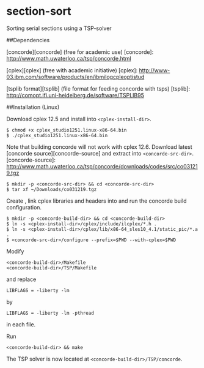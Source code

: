 section-sort
============

Sorting serial sections using a TSP-solver

##Dependencies

[concorde][concorde] (free for academic use)
[concorde]: http://www.math.uwaterloo.ca/tsp/concorde.html

[cplex][cplex] (free with academic initiative)
[cplex]: http://www-03.ibm.com/software/products/en/ibmilogcpleoptistud

[tsplib format][tsplib] (file format for feeding concorde with tsps)
[tsplib]: http://comopt.ifi.uni-heidelberg.de/software/TSPLIB95

##Installation (Linux)

Download cplex 12.5 and install into `<cplex-install-dir>`. 
```
$ chmod +x cplex_studio1251.linux-x86-64.bin
$ ./cplex_studio1251.linux-x86-64.bin
```
Note that building concorde will not work with cplex 12.6. Download latest [concorde source][concorde-source] and extract into `<concorde-src-dir>`. 
[concorde-source]: http://www.math.uwaterloo.ca/tsp/concorde/downloads/codes/src/co031219.tgz
```
$ mkdir -p <concorde-src-dir> && cd <concorde-src-dir>
$ tar xf ~/Downloads/co031219.tgz
```
Create <concorde-build-dir>, link cplex libraries and headers into <concorde-build-dir> and run the concorde build configuration.
```
$ mkdir -p <concorde-build-dir> && cd <concorde-build-dir>
$ ln -s <cplex-install-dir>/cplex/include/ilcplex/*.h .
$ ln -s <cplex-install-dir>/cplex/lib/x86-64_sles10_4.1/static_pic/*.a .
$ <concorde-src-dir>/configure --prefix=$PWD --with-cplex=$PWD
```
Modify
```
<concorde-build-dir>/Makefile
<concorde-build-dir>/TSP/Makefile
```
and replace
```
LIBFLAGS = -liberty -lm 
```
by
```
LIBFLAGS = -liberty -lm -pthread
```
in each file.

Run
```
<concorde-build-dir> && make
```
The TSP solver is now located at `<concorde-build-dir>/TSP/concorde`.
